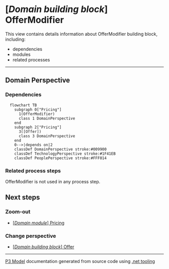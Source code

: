 ﻿
# [*Domain building block*] OfferModifier

This view contains details information about OfferModifier building block, including:
- dependencies
- modules
- related processes  

---



## Domain Perspective


### Dependencies

```mermaid
  flowchart TB
    subgraph 0["Pricing"]
      1(OfferModifier)
      class 1 DomainPerspective
    end
    subgraph 2["Pricing"]
      3([Offer])
      class 3 DomainPerspective
    end
    0-->|depends on|2
    classDef DomainPerspective stroke:#009900
    classDef TechnologyPerspective stroke:#1F41EB
    classDef PeoplePerspective stroke:#FFF014
```

### Related process steps

OfferModifier is not used in any process step.  

## Next steps


### Zoom-out

- [[*Domain module*] Pricing](../../../Modules/Sales/Pricing/Pricing.md)

### Change perspective

- [[*Domain building block*] Offer](Offer.md)

---

[P3 Model](https://github.com/P3-model/P3-model) documentation generated from source code using [.net tooling](https://github.com/P3-model/P3-model-dotnet)